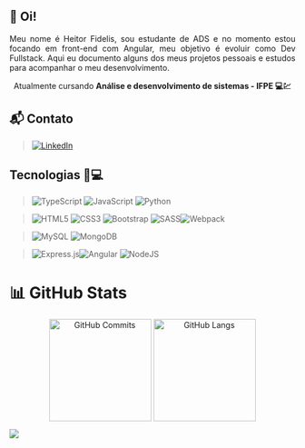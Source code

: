 ## 📃 Oi!
<p align="justify">
Meu nome é Heitor Fidelis, sou estudante de ADS e no momento estou focando em front-end com Angular, meu objetivo é evoluir como Dev Fullstack. Aqui eu documento alguns dos meus projetos pessoais e estudos para acompanhar o meu desenvolvimento.<br> <p align="center">Atualmente cursando <strong>Análise e desenvolvimento de sistemas - IFPE 💻💹</strong></p>
</p>

## 📬 Contato
> [![LinkedIn](https://img.shields.io/badge/LinkedIn-%230077B5.svg?logo=linkedin&logoColor=white)](https://linkedin.com/in/hfidelis/)

## Tecnologias 🔧💻
> ![TypeScript](https://img.shields.io/badge/typescript-%23007ACC.svg?style=for-the-badge&logo=typescript&logoColor=white) ![JavaScript](https://img.shields.io/badge/javascript-%23323330.svg?style=for-the-badge&logo=javascript&logoColor=%23F7DF1E) ![Python](https://img.shields.io/badge/python-3670A0?style=for-the-badge&logo=python&logoColor=ffdd54)

> ![HTML5](https://img.shields.io/badge/html5-%23E34F26.svg?style=for-the-badge&logo=html5&logoColor=white) ![CSS3](https://img.shields.io/badge/css3-%231572B6.svg?style=for-the-badge&logo=css3&logoColor=white) ![Bootstrap](https://img.shields.io/badge/bootstrap-%23563D7C.svg?style=for-the-badge&logo=bootstrap&logoColor=white) ![SASS](https://img.shields.io/badge/SASS-hotpink.svg?style=for-the-badge&logo=SASS&logoColor=white)![Webpack](https://img.shields.io/badge/webpack-%238DD6F9.svg?style=for-the-badge&logo=webpack&logoColor=black) 

> ![MySQL](https://img.shields.io/badge/mysql-%2300f.svg?style=for-the-badge&logo=mysql&logoColor=white) ![MongoDB](https://img.shields.io/badge/MongoDB-%234ea94b.svg?style=for-the-badge&logo=mongodb&logoColor=white)

> ![Express.js](https://img.shields.io/badge/express.js-%23404d59.svg?style=for-the-badge&logo=express&logoColor=%2361DAFB)![Angular](https://img.shields.io/badge/angular-%23DD0031.svg?style=for-the-badge&logo=angular&logoColor=white) ![NodeJS](https://img.shields.io/badge/node.js-6DA55F?style=for-the-badge&logo=node.js&logoColor=white)

# 📊 GitHub Stats

<div align="center">
  <img height=180 align="center" src="https://github-readme-stats.vercel.app/api?username=hfidelis&theme=dark&hide_border=false&include_all_commits=false&count_private=true" alt="GitHub Commits">
  <img height=180 align="center" src="https://github-readme-stats.vercel.app/api/top-langs/?username=hfidelis&theme=dark&hide_border=false&include_all_commits=true&count_private=false&layout=compact&hide=html,css" alt="GitHub Langs">
</div>

[![](https://visitcount.itsvg.in/api?id=hfidelis&label=Views&color=12&icon=3&pretty=false)](https://visitcount.itsvg.in)
